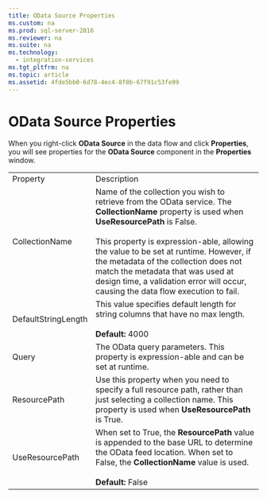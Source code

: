```yaml
---
title: OData Source Properties
ms.custom: na
ms.prod: sql-server-2016
ms.reviewer: na
ms.suite: na
ms.technology: 
  - integration-services
ms.tgt_pltfrm: na
ms.topic: article
ms.assetid: 4fde5bb0-6d78-4ec4-8f0b-67f91c53fe99
---
```

# OData Source Properties
  When you right\-click **OData Source** in the data flow and click **Properties**, you will see properties for the **OData Source** component in the **Properties** window.  
  
|||  
|-|-|  
|Property|Description|  
|CollectionName|Name of the collection you wish to retrieve from the OData service. The **CollectionName** property is used when **UseResourcePath** is False.<br /><br /> This property is expression\-able, allowing the value to be set at runtime. However, if the metadata of the collection does not match the metadata that was used at design time, a validation error will occur, causing the data flow execution to fail.|  
|DefaultStringLength|This value specifies default length for string columns that have no max length.<br /><br /> **Default:** 4000|  
|Query|The OData query parameters. This property is expression\-able and can be set at runtime.|  
|ResourcePath|Use this property when you need to specify a full resource path, rather than just selecting a collection name. This property is used when **UseResourcePath** is True.|  
|UseResourcePath|When set to True, the **ResourcePath** value is appended to the base URL to determine the OData feed location. When set to False, the **CollectionName** value is used.<br /><br /> **Default:** False|  
  
  